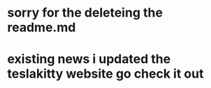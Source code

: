 # sorry for the deleteing the readme.md

# existing news i updated the teslakitty website go check it out